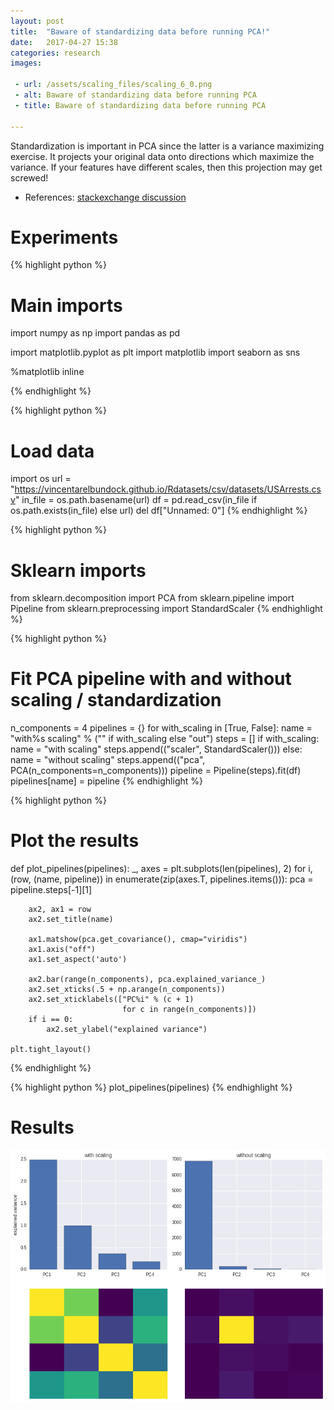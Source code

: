 ```yaml
---
layout: post
title:  "Baware of standardizing data before running PCA!"
date:   2017-04-27 15:38
categories: research
images:

 - url: /assets/scaling_files/scaling_6_0.png
 - alt: Baware of standardizing data before running PCA
 - title: Baware of standardizing data before running PCA

---
```



Standardization is important in PCA since the latter is a variance maximizing exercise. It projects your original data onto directions which maximize the variance. If your features have different scales, then this projection may get screwed!

- References: <a href="https://stats.stackexchange.com/a/69159/156791">stackexchange discussion</a>


Experiments
===========

{% highlight python %}
# Main imports
import numpy as np
import pandas as pd

import matplotlib.pyplot as plt
import matplotlib
import seaborn as sns

%matplotlib inline

{% endhighlight %}


{% highlight python %}
# Load data
import os
url = "https://vincentarelbundock.github.io/Rdatasets/csv/datasets/USArrests.csv"
in_file = os.path.basename(url)
df = pd.read_csv(in_file if os.path.exists(in_file) else url)
del df["Unnamed: 0"]
{% endhighlight %}


{% highlight python %}
# Sklearn imports
from sklearn.decomposition import PCA
from sklearn.pipeline import Pipeline
from sklearn.preprocessing import StandardScaler
{% endhighlight %}


{% highlight python %}
# Fit PCA pipeline with and without scaling / standardization
n_components = 4
pipelines = {}
for with_scaling in [True, False]:
    name = "with%s scaling" % ("" if with_scaling else "out")
    steps = []
    if with_scaling:
        name = "with scaling"
        steps.append(("scaler", StandardScaler()))
    else:
        name = "without scaling"
    steps.append(("pca", PCA(n_components=n_components)))
    pipeline = Pipeline(steps).fit(df)
    pipelines[name] = pipeline
{% endhighlight %}


{% highlight python %}
# Plot the results
def plot_pipelines(pipelines):
    _, axes = plt.subplots(len(pipelines), 2)
    for i, (row, (name, pipeline)) in enumerate(zip(axes.T, pipelines.items())):
        pca = pipeline.steps[-1][1]
        
        ax2, ax1 = row
        ax2.set_title(name)
       
        ax1.matshow(pca.get_covariance(), cmap="viridis")
        ax1.axis("off")
        ax1.set_aspect('auto')
    
        ax2.bar(range(n_components), pca.explained_variance_)
        ax2.set_xticks(.5 + np.arange(n_components))
        ax2.set_xticklabels(["PC%i" % (c + 1)
                             for c in range(n_components)])
        if i == 0:
            ax2.set_ylabel("explained variance")
    
    plt.tight_layout()
{% endhighlight %}


{% highlight python %}
plot_pipelines(pipelines)
{% endhighlight %}


Results
=======
<img src="/assets/scaling_files/scaling_6_0.png"/>
